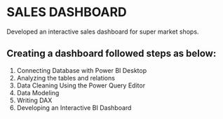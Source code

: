 # SALES DASHBOARD
Developed an interactive sales dashboard for super market shops.

## Creating a dashboard followed steps as below:

1. Connecting Database with Power BI Desktop
2. Analyzing the tables and relations
3. Data Cleaning Using the Power Query Editor
4. Data Modeling
5. Writing DAX
6. Developing an Interactive BI Dashboard
